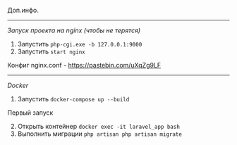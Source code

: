 Доп.инфо.

---

*Запуск проекта на nginx (чтобы не терятся)*

1. Запустить `php-cgi.exe -b 127.0.0.1:9000`
2. Запустить `start nginx`

Конфиг nginx.conf - https://pastebin.com/uXqZg9LF

---
*Docker*

1. Запустить `docker-compose up --build`

Первый запуск

2. Открыть контейнер `docker exec -it laravel_app bash`
3. Выполнить миграции `php artisan php artisan migrate`
